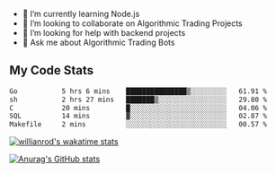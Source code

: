 
- 🌱 I’m currently learning Node.js
- 👯 I’m looking to collaborate on Algorithmic Trading Projects
- 🤔 I’m looking for help with backend projects
- 💬 Ask me about Algorithmic Trading Bots

## My Code Stats

<!--START_SECTION:waka-->

```txt
Go           5 hrs 6 mins    ███████████████▒░░░░░░░░░   61.91 %
sh           2 hrs 27 mins   ███████▒░░░░░░░░░░░░░░░░░   29.80 %
C            20 mins         █░░░░░░░░░░░░░░░░░░░░░░░░   04.06 %
SQL          14 mins         ▓░░░░░░░░░░░░░░░░░░░░░░░░   02.87 %
Makefile     2 mins          ░░░░░░░░░░░░░░░░░░░░░░░░░   00.57 %
```

<!--END_SECTION:waka-->

[![willianrod's wakatime stats](https://github-readme-stats.vercel.app/api/wakatime?username=holdandup&layout=compact&theme=react&custom_title=Wakatime%20All%20Time%20Stats&langs_count=8)](https://github.com/anuraghazra/github-readme-stats)

[![Anurag's GitHub stats](https://github-readme-stats.vercel.app/api?username=Kevinbarrero)](https://github.com/anuraghazra/github-readme-stats)




